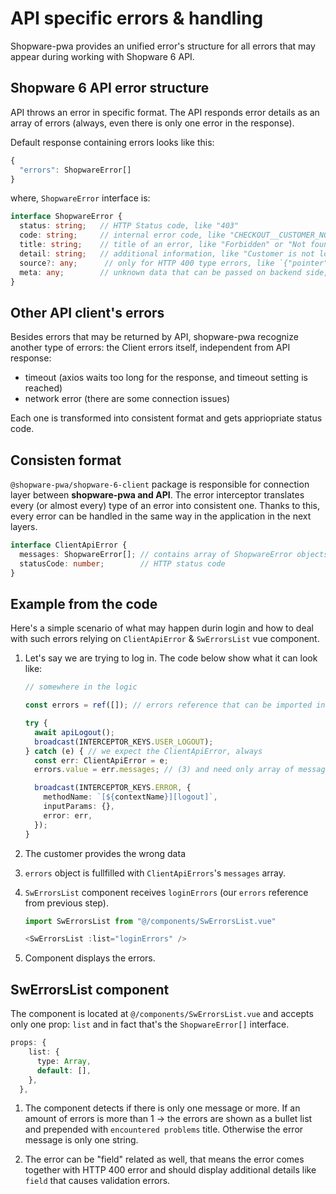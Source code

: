 # API specific errors & handling

Shopware-pwa provides an unified error's structure for all errors that may appear during working with Shopware 6 API.

## Shopware 6 API error structure

API throws an error in specific format. The API responds error details as an array of errors (always, even there is only one error in the response).

Default response containing errors looks like this:
```ts
{
  "errors": ShopwareError[]
}

```
where, `ShopwareError` interface is:
```ts
interface ShopwareError {
  status: string;   // HTTP Status code, like "403"
  code: string;     // internal error code, like "CHECKOUT__CUSTOMER_NOT_LOGGED_IN", or "VIOLATION::IS_BLANK_ERROR"
  title: string;    // title of an error, like "Forbidden" or "Not found"
  detail: string;   // additional information, like "Customer is not logged in."
  source?: any;      // only for HTTP 400 type errors, like `{"pointer": "/email"}`
  meta: any;        // unknown data that can be passed on backend side, like stacktrace in API's development mode
}
```

## Other API client's errors

Besides errors that may be returned by API, shopware-pwa recognize another type of errors: the Client errors itself, independent from API response:
- timeout (axios waits too long for the response, and timeout setting is reached)
- network error (there are some connection issues)

Each one is transformed into consistent format and gets appriopriate status code.

## Consisten format

`@shopware-pwa/shopware-6-client` package is responsible for connection layer between **shopware-pwa and API**. The error interceptor translates every (or almost every) type of an error into consistent one. Thanks to this, every error can be handled in the same way in the application in the next layers. 


```ts
interface ClientApiError {
  messages: ShopwareError[]; // contains array of ShopwareError objects, even if it's an issue on axios side
  statusCode: number;        // HTTP status code
}
```

## Example from the code

Here's a simple scenario of what may happen durin login and how to deal with such errors relying on `ClientApiError` & `SwErrorsList` vue component.

1. Let's say we are trying to log in. The code below show what it can look like:

    ```ts
    // somewhere in the logic

    const errors = ref([]); // errors reference that can be imported in the Vue component.

    try {
      await apiLogout();
      broadcast(INTERCEPTOR_KEYS.USER_LOGOUT);
    } catch (e) { // we expect the ClientApiError, always
      const err: ClientApiError = e;
      errors.value = err.messages; // (3) and need only array of messages to be displayed later on

      broadcast(INTERCEPTOR_KEYS.ERROR, {
        methodName: `[${contextName}][logout]`,
        inputParams: {},
        error: err,
      });
    } 

    ```

2. The customer provides the wrong data
3. `errors` object is fullfilled with `ClientApiErrors`'s `messages` array.
4. `SwErrorsList` component receives `loginErrors` (our `errors` reference from previous step).
    ```js
    import SwErrorsList from "@/components/SwErrorsList.vue"

    <SwErrorsList :list="loginErrors" />
    ```
5. Component displays the errors.

## SwErrorsList component

The component is located at `@/components/SwErrorsList.vue` and accepts only one prop: `list` and in fact that's the `ShopwareError[]` interface.

```ts
props: {
    list: {
      type: Array,
      default: [],
    },
  },
```

1. The component detects if there is only one message or more. If an amount of errors is more than 1 -> the errors are shown as a bullet list and prepended with `encountered problems` title. Otherwise the error message is only one string.

2. The error can be "field" related as well, that means the error comes together with HTTP 400 error and should display additional details like `field` that causes validation errors.